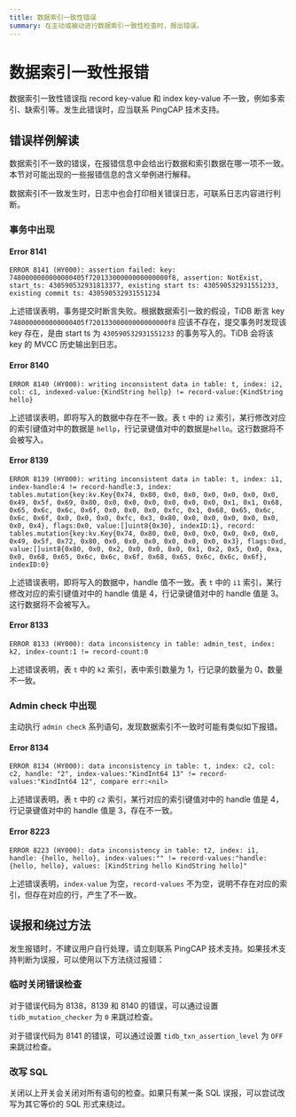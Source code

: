```yaml
---
title: 数据索引一致性错误
summary: 在主动或被动进行数据索引一致性检查时，报出错误。
---
```


# 数据索引一致性报错

数据索引一致性错误指 record key-value 和 index key-value 不一致，例如多索引、缺索引等。发生此错误时，应当联系 PingCAP 技术支持。

## 错误样例解读

数据索引不一致的错误，在报错信息中会给出行数据和索引数据在哪一项不一致。本节对可能出现的一些报错信息的含义举例进行解释。

数据索引不一致发生时，日志中也会打印相关错误日志，可联系日志内容进行判断。

### 事务中出现

#### Error 8141

`ERROR 8141 (HY000): assertion failed: key: 7480000000000000405f72013300000000000000f8, assertion: NotExist, start_ts: 430590532931813377, existing start ts: 430590532931551233, existing commit ts: 430590532931551234`

上述错误表明，事务提交时断言失败。根据数据索引一致的假设，TiDB 断言 key `7480000000000000405f72013300000000000000f8` 应该不存在，提交事务时发现该 key 存在，是由 start ts 为 `430590532931551233` 的事务写入的。TiDB 会将该 key 的 MVCC 历史输出到日志。

#### Error 8140

`ERROR 8140 (HY000): writing inconsistent data in table: t, index: i2, col: c1, indexed-value:{KindString hellp} != record-value:{KindString hello}`

上述错误表明，即将写入的数据中存在不一致。表 `t` 中的 `i2` 索引，某行修改对应的索引键值对中的数据是 `hellp`，行记录键值对中的数据是`hello`。这行数据将不会被写入。

#### Error 8139

`ERROR 8139 (HY000): writing inconsistent data in table: t, index: i1, index-handle:4 != record-handle:3, index: tables.mutation{key:kv.Key{0x74, 0x80, 0x0, 0x0, 0x0, 0x0, 0x0, 0x0, 0x49, 0x5f, 0x69, 0x80, 0x0, 0x0, 0x0, 0x0, 0x0, 0x0, 0x1, 0x1, 0x68, 0x65, 0x6c, 0x6c, 0x6f, 0x0, 0x0, 0x0, 0xfc, 0x1, 0x68, 0x65, 0x6c, 0x6c, 0x6f, 0x0, 0x0, 0x0, 0xfc, 0x3, 0x80, 0x0, 0x0, 0x0, 0x0, 0x0, 0x0, 0x4}, flags:0x0, value:[]uint8{0x30}, indexID:1}, record: tables.mutation{key:kv.Key{0x74, 0x80, 0x0, 0x0, 0x0, 0x0, 0x0, 0x0, 0x49, 0x5f, 0x72, 0x80, 0x0, 0x0, 0x0, 0x0, 0x0, 0x0, 0x3}, flags:0xd, value:[]uint8{0x80, 0x0, 0x2, 0x0, 0x0, 0x0, 0x1, 0x2, 0x5, 0x0, 0xa, 0x0, 0x68, 0x65, 0x6c, 0x6c, 0x6f, 0x68, 0x65, 0x6c, 0x6c, 0x6f}, indexID:0}`

上述错误表明，即将写入的数据中，handle 值不一致。表 `t` 中的 `i1` 索引，某行修改对应的索引键值对中的 handle 值是 4，行记录键值对中的 handle 值是 3。这行数据将不会被写入。

#### Error 8133

`ERROR 8133 (HY000): data inconsistency in table: admin_test, index: k2, index-count:1 != record-count:0`

上述错误表明，表 `t` 中的 `k2` 索引，表中索引数量为 1，行记录的数量为 0，数量不一致。

### Admin check 中出现

主动执行 `admin check` 系列语句，发现数据索引不一致时可能有类似如下报错。

#### Error 8134

`ERROR 8134 (HY000): data inconsistency in table: t, index: c2, col: c2, handle: "2", index-values:"KindInt64 13" != record-values:"KindInt64 12", compare err:<nil>`

上述错误表明，表 `t` 中的 `c2` 索引，某行对应的索引键值对中的 handle 值是 4，行记录键值对中的 handle 值是 3，存在不一致。

#### Error 8223

`ERROR 8223 (HY000): data inconsistency in table: t2, index: i1, handle: {hello, hello}, index-values:"" != record-values:"handle: {hello, hello}, values: [KindString hello KindString hello]"`

上述错误表明，`index-value` 为空，`record-values` 不为空，说明不存在对应的索引，但存在对应的行，产生了不一致。

## 误报和绕过方法

发生报错时，不建议用户自行处理，请立刻联系 PingCAP 技术支持。如果技术支持判断为误报，可以使用以下方法绕过报错：

### 临时关闭错误检查

对于错误代码为 8138，8139 和 8140 的错误，可以通过设置 `tidb_mutation_checker` 为 `0` 来跳过检查。

对于错误代码为 8141 的错误，可以通过设置 `tidb_txn_assertion_level` 为 `OFF` 来跳过检查。

### 改写 SQL

关闭以上开关会关闭对所有语句的检查。如果只有某一条 SQL 误报，可以尝试改写为其它等价的 SQL 形式来绕过。